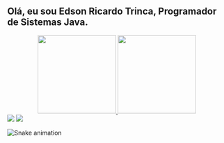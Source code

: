 ## Olá, eu sou Edson Ricardo Trinca, Programador de Sistemas Java.
<div align="center">
  <a href="https://github.com/edsontrinca">
  <img height="180em" src="https://github-readme-stats.vercel.app/api?username=edsontrinca&show_icons=true&theme=dracula&include_all_commits=true&count_private=true"/>
  <img height="180em" src="https://github-readme-stats.vercel.app/api/top-langs/?username=edsontrinca&layout=compact&langs_count=7&theme=dracula"/>
</div>
 
<div> 
  <a href = "mailto:edsonricardotrinca@gmail.com"><img src="https://img.shields.io/badge/-Gmail-%23333?style=for-the-badge&logo=gmail&logoColor=white" target="_blank"></a>
  <a href="https://www.linkedin.com/in/edson-ricardo-trinca-9ab848250/" target="_blank"><img src="https://img.shields.io/badge/-LinkedIn-%230077B5?style=for-the-badge&logo=linkedin&logoColor=white" target="_blank"></a> 
 
  ![Snake animation](https://github.com/edsontrinca/edsontrinca/blob/output/github-contribution-grid-snake.svg)
 
</div>

 
</div>

<!---
edsontrinca/edsontrinca is a ✨ special ✨ repository because its `README.md` (this file) appears on your GitHub profile.
You can click the Preview link to take a look at your changes.
--->
